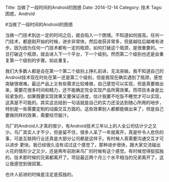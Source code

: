 Title: 当做了一段时间的Android的困惑
Date: 2014-12-14
Category: 技术
Tags: 困惑，Android

#当做了一段时间的Android的困惑

当做一门技术到达一定的时间之后，就会陷入一个困境。不知道如何提高。任何一门技术，都是刚开始的时候，进步非常快，然后收获非常多，但是越往后越难有进步。因为因为任何一门技术都有一定的瓶颈，如何打破这个瓶颈，是很重要的。一旦打破这个瓶颈，就会进入下一个平台，下一个级别。然而第二个级别也还是会重复第一个级别的步骤。如此重复。

我们大多数人都是会在第一个第二个级别上挣扎前进，无法突破。我不知道自己的Android技术现在时处在第一还是第二个级别，但是我现在确实遇到了瓶颈，感觉突破很艰难。最近产品上又有些需求比较难做，自己感觉可以实现，但是真要做出来，需要花很多时间和精力，还不能确定完全实现产品所需效果。而项目本身是比较紧急的，如果既要实现效果又要保证进度，估计我要不吃饭不睡觉才可以实现，这真是不可能的。其实这总结到一句话就是自己的实力还没达到随心所用的地步，特别是一些需要定制的动画交互方面的。这些效果别人都都能做出来了，但是自己要做同样的效果，需要绞尽脑汁。

鸟厂的Android人才真的很少，有Android技术三年以上的人全公司估计少之又少。鸟厂其实人才不少，但是留不住，很多人呆了一年就离开，真是件令人悲伤的事，可是互联网行业还真是大部分公司都是这样子。有时候人真需要沟通交互才可以进步 更快。我已经很久没有试过这个感觉了。那种进步很快，跟大家交流碰出火花的情形少之又少，还是两年前刚来鸟厂的时候有这个感觉。有时候觉得挺孤独的。技术那时候的兄弟都离开了。项目最近两个月三个水平相当的兄弟离开了，这让我感觉到很寂寞。

也许人前进的时候是注定是孤独的。
